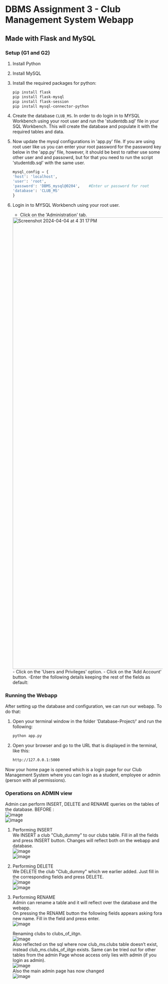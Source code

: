 # DBMS Assignment 3 - Club Management System Webapp

## Made with Flask and MySQL

### Setup (G1 and G2)

1. Install Python
2. Install MySQL
3. Install the required packages for python: 

    ```bash
    pip install flask
    pip install flask-mysql
    pip install flask-session
    pip install mysql-connector-python
    ```

4. Create the database `CLUB_MS`.
    In order to do login in to MYSQL Workbench using your root user and run the 'studentdb.sql' file in your SQL Workbench. This will create the database and populate it with the required tables and data.

5. Now update the mysql configurations in 'app.py' file.
    If you are using root user like us you can enter your root password for the password key below in the 'app.py' file, however, it should be best to rather use some other user and and passowrd, but for that you need to run the script 'studentdb.sql' with the same user.
    ```py
    mysql_config = {
    'host': 'localhost',
    'user': 'root',
    'password': 'DBMS_mysql@0204',    #Enter ur password for root
    'database': 'CLUB_MS'
    }
    ```
6. Login in to MYSQL Workbench using your root user.

   - Click on the 'Administration' tab.
   <img width="1440" alt="Screenshot 2024-04-04 at 4 31 17 PM" src="https://github.com/msrathore-69781/Database-project/assets/103460353/ee5c9d35-38aa-4b1d-aa04-3507ab9d7377">
   - Click on the 'Users and Privileges' option.
   - Click on the 'Add Account' button.
   -Enter the following details keeping the rest of the fields as default:

   


### Running the Webapp

After setting up the database and configuration, we can run our webapp. To do that:
1. Open your terminal window in the folder 'Database-Project/' and run the following:
    ```bash
    python app.py
    ```
2. Open your browser and go to the URL that is displayed in the terminal, like this:
    ```bash
    http://127.0.0.1:5000
    ```

Now your home page is opened which is a login page for our Club Management System where you can login as a student, employee or admin (person with all permissions).

### Operations on ADMIN view
 Admin can perform INSERT, DELETE and RENAME queries on the tables of the database.
 BEFORE : </br>
 ![image](https://github.com/msrathore-69781/Database-project/assets/102381105/f9cd98f7-48ce-4889-b64d-24a143fcd1b7) </br>
 ![image](https://github.com/msrathore-69781/Database-project/assets/102381105/6e0391af-5ff9-477f-955a-b787fe864437) </br>

1. Performing INSERT </br>
    We INSERT a club "Club_dummy" to our clubs table. Fill in all the fields and press INSERT button. Changes will reflect both on the webapp and database. </br>
   ![image](https://github.com/msrathore-69781/Database-project/assets/102381105/e84ec765-ff34-4b2a-8f4c-7737fffa94c4) </br>
   ![image](https://github.com/msrathore-69781/Database-project/assets/102381105/8dfbb7a9-21bf-4b52-8200-3646299043b3) </br>
2. Performing  DELETE </br>
    We DELETE the club "Club_dummy" which we earlier added. Just fill in the corresponding fields and press DELETE. </br>
    ![image](https://github.com/msrathore-69781/Database-project/assets/102381105/e496a804-7a74-44b0-94cb-3e176b3a6c7a) </br>
    ![image](https://github.com/msrathore-69781/Database-project/assets/102381105/7425238f-1b80-4d57-ac3f-998d83729a59) </br>
3. Performing RENAME </br>
    Admin can rename a table and it will reflect over the database and the webapp. </br>
    On pressing the RENAME button the following fields appears asking fora new name. Fill in the field and press enter.</br>
    ![image](https://github.com/msrathore-69781/Database-project/assets/102381105/ff82ea9c-a551-4784-9573-d541b7ea030d) </br>

   Renaming clubs to clubs_of_iitgn.</br>
   ![image](https://github.com/msrathore-69781/Database-project/assets/102381105/e7c00069-bf10-4bf8-baad-de0f8c2eb5ee)</br>
    Also reflected on the sql where now club_ms.clubs table doesn’t exist, instead club_ms.clubs_of_iitgn exists. Same can be tried out for other tables from the admin Page whose access only lies with admin (if you login as admin).</br>
   ![image](https://github.com/msrathore-69781/Database-project/assets/102381105/f765f449-dbdc-457e-9546-f766a90ed031) </br>
   Also the main admin page has now changed </br>
   ![image](https://github.com/msrathore-69781/Database-project/assets/102381105/2c05286d-8ab7-49c8-a8e5-e425ed326222)



   




   
